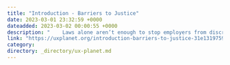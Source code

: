 ```yaml
---
title: "Introduction - Barriers to Justice"
date: 2023-03-01 23:32:59 +0000
dateadded: 2023-03-02 00:00:55 +0000
description: "    Laws alone aren’t enough to stop employers from discriminating against pregnant women, even at companies like Google.  Continue reading on UX Planet »  "
link: "https://uxplanet.org/introduction-barriers-to-justice-31e13197590c?source=rss----819cc2aaeee0---4"
category:
directory: _directory/ux-planet.md
---
```

